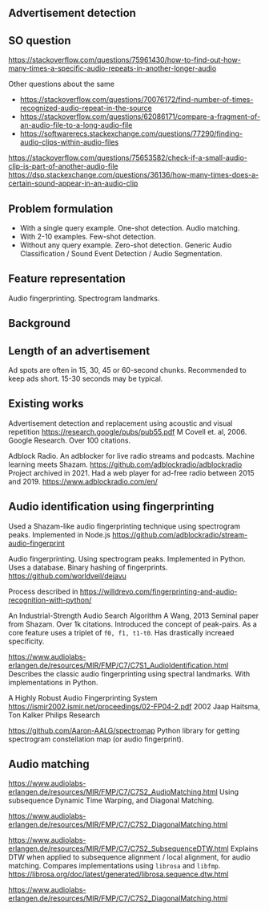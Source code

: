 
## Advertisement detection

## SO question

https://stackoverflow.com/questions/75961430/how-to-find-out-how-many-times-a-specific-audio-repeats-in-another-longer-audio

Other questions about the same

- https://stackoverflow.com/questions/70076172/find-number-of-times-recognized-audio-repeat-in-the-source
- https://stackoverflow.com/questions/62086171/compare-a-fragment-of-an-audio-file-to-a-long-audio-file
- https://softwarerecs.stackexchange.com/questions/77290/finding-audio-clips-within-audio-files


https://stackoverflow.com/questions/75653582/check-if-a-small-audio-clip-is-part-of-another-audio-file
https://dsp.stackexchange.com/questions/36136/how-many-times-does-a-certain-sound-appear-in-an-audio-clip


## Problem formulation

- With a single query example.
One-shot detection. Audio matching.
- With 2-10 examples.
Few-shot detection.
- Without any query example.
Zero-shot detection.
Generic Audio Classification / Sound Event Detection / Audio Segmentation.

## Feature representation

Audio fingerprinting. Spectrogram landmarks. 

## Background

## Length of an advertisement

Ad spots are often in 15, 30, 45 or 60-second chunks.
Recommended to keep ads short.
15-30 seconds may be typical.

## Existing works

Advertisement detection and replacement using acoustic and visual repetition
https://research.google/pubs/pub55.pdf
M Covell et. al, 2006. Google Research.
Over 100 citations.

Adblock Radio. An adblocker for live radio streams and podcasts. Machine learning meets Shazam.
https://github.com/adblockradio/adblockradio
Project archived in 2021.
Had a web player for ad-free radio between 2015 and 2019.
https://www.adblockradio.com/en/

## Audio identification using fingerprinting

Used a Shazam-like audio fingerprinting technique using spectrogram peaks.
Implemented in Node.js
https://github.com/adblockradio/stream-audio-fingerprint

Audio fingerprinting.
Using spectrogram peaks.
Implemented in Python.
Uses a database. Binary hashing of fingerprints.
https://github.com/worldveil/dejavu

Process described in
https://willdrevo.com/fingerprinting-and-audio-recognition-with-python/

An Industrial-Strength Audio Search Algorithm
A Wang, 2013
Seminal paper from Shazam.
Over 1k citations.
Introduced the concept of peak-pairs.
As a core feature uses a triplet of `f0, f1, t1-t0`.
Has drastically increaed specificity.

https://www.audiolabs-erlangen.de/resources/MIR/FMP/C7/C7S1_AudioIdentification.html
Describes the classic audio fingerprinting using spectral landmarks.
With implementations in Python.


A Highly Robust Audio Fingerprinting System
https://ismir2002.ismir.net/proceedings/02-FP04-2.pdf
2002
Jaap Haitsma, Ton Kalker
Philips Research


https://github.com/Aaron-AALG/spectromap
Python library for getting spectrogram constellation map (or audio fingerprint).



## Audio matching


https://www.audiolabs-erlangen.de/resources/MIR/FMP/C7/C7S2_AudioMatching.html
Using subsequence Dynamic Time Warping, and Diagonal Matching.

https://www.audiolabs-erlangen.de/resources/MIR/FMP/C7/C7S2_DiagonalMatching.html


https://www.audiolabs-erlangen.de/resources/MIR/FMP/C7/C7S2_SubsequenceDTW.html
Explains DTW when applied to subsequence alignment / local alignment, for audio matching.
Compares implementations using `librosa` and `libfmp`.
https://librosa.org/doc/latest/generated/librosa.sequence.dtw.html

https://www.audiolabs-erlangen.de/resources/MIR/FMP/C7/C7S2_DiagonalMatching.html


